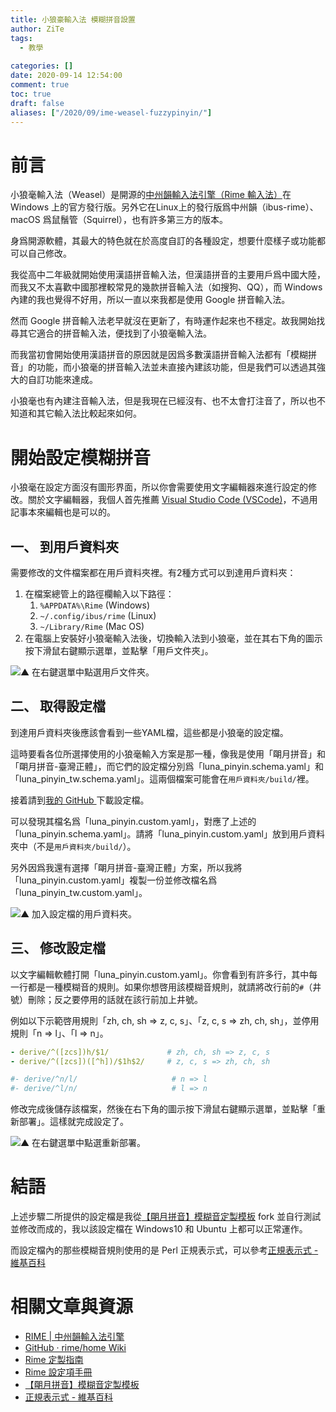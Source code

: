 ```yaml
---
title: 小狼豪輸入法 模糊拼音設置
author: ZiTe
tags:
  - 教學
  
categories: []
date: 2020-09-14 12:54:00
comment: true
toc: true
draft: false
aliases: ["/2020/09/ime-weasel-fuzzypinyin/"]
---
```

# 前言

小狼毫輸入法（Weasel）是開源的[中州韻輸入法引擎（Rime 輸入法）](https://rime.im/)在 Windows 上的官方發行版。另外它在Linux上的發行版爲中州韻（ibus-rime）、macOS 爲鼠鬚管（Squirrel），也有許多第三方的版本。

身爲開源軟體，其最大的特色就在於高度自訂的各種設定，想要什麼樣子或功能都可以自己修改。

<!--more-->

我從高中二年級就開始使用漢語拼音輸入法，但漢語拼音的主要用戶爲中國大陸，而我又不太喜歡中國那裡較常見的幾款拼音輸入法（如搜狗、QQ），而 Windows 內建的我也覺得不好用，所以一直以來我都是使用 Google 拼音輸入法。

然而 Google 拼音輸入法老早就沒在更新了，有時運作起來也不穩定。故我開始找尋其它適合的拼音輸入法，便找到了小狼毫輸入法。

而我當初會開始使用漢語拼音的原因就是因爲多數漢語拼音輸入法都有「模糊拼音」的功能，而小狼毫的拼音輸入法並未直接內建該功能，但是我們可以透過其強大的自訂功能來達成。

小狼毫也有內建注音輸入法，但是我現在已經沒有、也不太會打注音了，所以也不知道和其它輸入法比較起來如何。

# 開始設定模糊拼音

小狼毫在設定方面沒有圖形界面，所以你會需要使用文字編輯器來進行設定的修改。關於文字編輯器，我個人首先推薦 [Visual Studio Code (VSCode)](https://code.visualstudio.com/)，不過用記事本來編輯也是可以的。

## 一、 到用戶資料夾

需要修改的文件檔案都在用戶資料夾裡。有2種方式可以到達用戶資料夾：

1. 在檔案總管上的路徑欄輸入以下路徑：
   1. `%APPDATA%\Rime` (Windows)
   2. `~/.config/ibus/rime`  (Linux)
   3. `~/Library/Rime`  (Mac OS)
2. 在電腦上安裝好小狼毫輸入法後，切換輸入法到小狼毫，並在其右下角的圖示按下滑鼠右鍵顯示選單，並點擊「用戶文件夾」。

![▲ 在右鍵選單中點選用戶文件夾。](https://1.bp.blogspot.com/-iueiNPsmSM0/X172CNmVbqI/AAAAAAAACm8/BNsoDld4biYAgqkl9V3pGt8ZFiqLD-1WgCPcBGAsYHg/s272/rime-%25E5%258F%25B3%25E9%258D%25B5%25E9%2581%25B8%25E5%2596%25AE-1.png)

## 二、 取得設定檔

到達用戶資料夾後應該會看到一些YAML檔，這些都是小狼毫的設定檔。

這時要看各位所選擇使用的小狼毫輸入方案是那一種，像我是使用「朙月拼音」和「朙月拼音-臺灣正體」，而它們的設定檔分別爲「luna_pinyin.schema.yaml」和「luna_pinyin_tw.schema.yaml」。這兩個檔案可能會在`用戶資料夾/build/`裡。

接着請到[我的 GitHub ](https://gist.github.com/ziteh/beac7b7038652b79864fbab7a7254183)下載設定檔。

可以發現其檔名爲「luna_pinyin.custom.yaml」，對應了上述的「luna_pinyin.schema.yaml」。請將「luna_pinyin.custom.yaml」放到用戶資料夾中（不是`用戶資料夾/build/`）。

另外因爲我還有選擇「朙月拼音-臺灣正體」方案，所以我將「luna_pinyin.custom.yaml」複製一份並修改檔名爲「luna_pinyin_tw.custom.yaml」。

![▲ 加入設定檔的用戶資料夾。](https://1.bp.blogspot.com/-PM-9gfp0-ho/X172CCwKZHI/AAAAAAAACm8/U9OoEY-gKFEzN4b_ZaGeT5Kk0kg7hI5PwCPcBGAsYHg/s264/rime-%25E7%2594%25A8%25E6%2588%25B6%25E8%25B3%2587%25E6%2596%2599%25E5%25A4%25BE-1.png)

## 三、 修改設定檔

以文字編輯軟體打開「luna_pinyin.custom.yaml」。你會看到有許多行，其中每一行都是一種模糊音的規則。如果你想啓用該模糊音規則，就請將改行前的`#`（井號）刪除；反之要停用的話就在該行前加上井號。

例如以下示範啓用規則「zh, ch, sh => z, c, s」、「z, c, s => zh, ch, sh」，並停用規則「n => l」、「l => n」。
```yaml
- derive/^([zcs])h/$1/             # zh, ch, sh => z, c, s
- derive/^([zcs])([^h])/$1h$2/     # z, c, s => zh, ch, sh

#- derive/^n/l/                     # n => l
#- derive/^l/n/                     # l => n
```

修改完成後儲存該檔案，然後在右下角的圖示按下滑鼠右鍵顯示選單，並點擊「重新部署」。這樣就完成設定了。

![▲ 在右鍵選單中點選重新部署。](https://1.bp.blogspot.com/-eH1rXjLq344/X172CCCFjQI/AAAAAAAACm8/0aPqPZ75mdUFHa8tHO4OypI6W8mzO86RgCPcBGAsYHg/s255/rime-%25E5%258F%25B3%25E9%258D%25B5%25E9%2581%25B8%25E5%2596%25AE-2.png)

# 結語

上述步驟二所提供的設定檔是我從[【朙月拼音】模糊音定製模板](https://gist.github.com/lotem/2320943) fork 並自行測試並修改而成的，我以該設定檔在 Windows10 和 Ubuntu 上都可以正常運作。

而設定檔內的那些模糊音規則使用的是 Perl 正規表示式，可以參考[正規表示式 - 維基百科](https://zh.wikipedia.org/wiki/%E6%AD%A3%E5%88%99%E8%A1%A8%E8%BE%BE%E5%BC%8F#PCRE%E8%A1%A8%E9%81%94%E5%BC%8F%E5%85%A8%E9%9B%86)

# 相關文章與資源
* [RIME | 中州韻輸入法引擎](https://rime.im/)
* [GitHub · rime/home Wiki](https://github.com/rime/home/wiki)
* [Rime 定製指南](https://github.com/rime/home/wiki/CustomizationGuide#%E6%9C%99%E6%9C%88%E6%8B%BC%E9%9F%B3%E6%A8%A1%E7%B3%8A%E9%9F%B3%E5%AE%9A%E8%A3%BD%E6%A8%A1%E6%9D%BF)
* [Rime 設定項手冊](https://github.com/LEOYoon-Tsaw/Rime_collections/blob/master/Rime_description.md)
* [【朙月拼音】模糊音定製模板](https://gist.github.com/lotem/2320943)
* [正規表示式 - 維基百科](https://zh.wikipedia.org/wiki/%E6%AD%A3%E5%88%99%E8%A1%A8%E8%BE%BE%E5%BC%8F#PCRE%E8%A1%A8%E9%81%94%E5%BC%8F%E5%85%A8%E9%9B%86)
